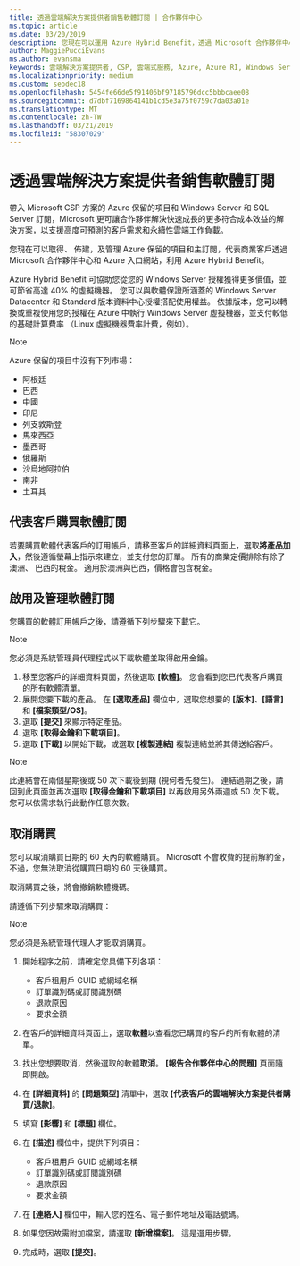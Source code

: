 ```yaml
---
title: 透過雲端解決方案提供者銷售軟體訂閱 | 合作夥伴中心
ms.topic: article
ms.date: 03/20/2019
description: 您現在可以運用 Azure Hybrid Benefit，透過 Microsoft 合作夥伴中心和 Azure 入口網站，代表商業客戶取得、佈建和管理 Azure 保留的執行個體和伺服器訂閱。
author: MaggiePucciEvans
ms.author: evansma
keywords: 雲端解決方案提供者, CSP, 雲端式服務, Azure, Azure RI, Windows Server, SQL Server, 軟體訂閱
ms.localizationpriority: medium
ms.custom: seodec18
ms.openlocfilehash: 5454fe66de5f91406bf97185796dcc5bbbcaee08
ms.sourcegitcommit: d7dbf7169864141b1cd5e3a75f0759c7da03a01e
ms.translationtype: MT
ms.contentlocale: zh-TW
ms.lasthandoff: 03/21/2019
ms.locfileid: "58307029"
---
```

# <a name="sell-software-subscriptions-through-csp"></a>透過雲端解決方案提供者銷售軟體訂閱

帶入 Microsoft CSP 方案的 Azure 保留的項目和 Windows Server 和 SQL Server 訂閱，Microsoft 更可讓合作夥伴解決快速成長的更多符合成本效益的解決方案，以支援高度可預測的客戶需求和永續性雲端工作負載。 

您現在可以取得、 佈建，及管理 Azure 保留的項目和主訂閱，代表商業客戶透過 Microsoft 合作夥伴中心和 Azure 入口網站，利用 Azure Hybrid Benefit。 

Azure Hybrid Benefit 可協助您從您的 Windows Server 授權獲得更多價值，並可節省高達 40% 的虛擬機器。 您可以與軟體保證所涵蓋的 Windows Server Datacenter 和 Standard 版本資料中心授權搭配使用權益。 依據版本，您可以轉換或重複使用您的授權在 Azure 中執行 Windows Server 虛擬機器，並支付較低的基礎計算費率 （Linux 虛擬機器費率計費，例如）。

> [!NOTE]  
> Azure 保留的項目中沒有下列市場：  
> * 阿根廷
> * 巴西
> * 中國
> * 印尼
> * 列支敦斯登
> * 馬來西亞
> * 墨西哥
> * 俄羅斯
> * 沙烏地阿拉伯
> * 南非
> * 土耳其

<!--March 20, 2019 - this list of countries was correct as of today. Maggie last updated the list according to FAREAST\v-pubobb in bug 20907186.
-->

## <a name="buy-software-subscriptions-on-behalf-of-customers"></a>代表客戶購買軟體訂閱

若要購買軟體代表客戶的訂用帳戶，請移至客戶的詳細資料頁面上，選取**將產品加入**，然後遵循螢幕上指示來建立，並支付您的訂單。 所有的商業定價排除有除了澳洲、 巴西的稅金。 適用於澳洲與巴西，價格會包含稅金。

## <a name="activate-and-manage-software-subscriptions"></a>啟用及管理軟體訂閱

您購買的軟體訂用帳戶之後，請遵循下列步驟來下載它。

>[!NOTE]
>您必須是系統管理員代理程式以下載軟體並取得啟用金鑰。

1. 移至您客戶的詳細資料頁面，然後選取 **\[軟體\]**。 您會看到您已代表客戶購買的所有軟體清單。 
2.  展開您要下載的產品。 在 **\[選取產品\]** 欄位中，選取您想要的 **\[版本\]**、**\[語言\]** 和 **\[檔案類型/OS\]**。 
3.  選取 **\[提交\]** 來顯示特定產品。 
4.  選取 **\[取得金鑰和下載項目\]**。 
5.  選取 **\[下載\]** 以開始下載，或選取 **\[複製連結\]** 複製連結並將其傳送給客戶。 

>[!NOTE]
>此連結會在兩個星期後或 50 次下載後到期 (視何者先發生)。 連結過期之後，請回到此頁面並再次選取 **\[取得金鑰和下載項目\]** 以再啟用另外兩週或 50 次下載。 您可以依需求執行此動作任意次數。 

## <a name="cancel-a-purchase"></a>取消購買

您可以取消購買日期的 60 天內的軟體購買。 Microsoft 不會收費的提前解約金，不過，您無法取消從購買日期的 60 天後購買。

取消購買之後，將會撤銷軟體機碼。 

請遵循下列步驟來取消購買：

>[!NOTE]
>您必須是系統管理代理人才能取消購買。 

1.  開始程序之前，請確定您具備下列各項：
    -   客戶租用戶 GUID 或網域名稱
    -   訂單識別碼或訂閱識別碼
    -   退款原因
    -   要求金額

2.  在客戶的詳細資料頁面上，選取**軟體**以查看您已購買的客戶的所有軟體的清單。 

3.  找出您想要取消，然後選取的軟體**取消**。 **\[報告合作夥伴中心的問題\]** 頁面隨即開啟。 

4.  在 **\[詳細資料\]** 的 **\[問題類型\]** 清單中，選取 **\[代表客戶的雲端解決方案提供者購買/退款\]**。

5.  填寫 **\[影響\]** 和 **\[標題\]** 欄位。 

6.  在 **\[描述\]** 欄位中，提供下列項目： 
    -   客戶租用戶 GUID 或網域名稱
    -   訂單識別碼或訂閱識別碼
    -   退款原因
    -   要求金額

7.  在 **\[連絡人\]** 欄位中，輸入您的姓名、電子郵件地址及電話號碼。 

8.  如果您因故需附加檔案，請選取 **\[新增檔案\]**。 這是選用步驟。 

9.  完成時，選取 **\[提交\]**。
